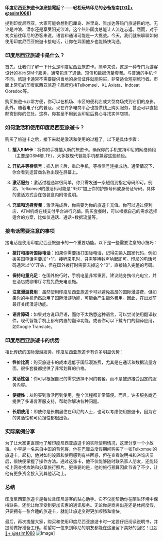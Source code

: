 **印度尼西亚旅遊卡怎麽接電話？——轻松玩转印尼的必备指南[[TG💪+ @esim1088](https://t.me/s/esim1088)]**

提到印度尼西亚，大家可能会想到巴厘岛、峇里岛、雅加达等热门旅游目的地。无论是冲浪、潜水还是享受阳光沙滩，这个热带国度总能让人流连忘返。然而，对于初次前往印尼的游客来说，语言和通讯可能是一大挑战。今天，我们就来聊聊如何使用印度尼西亚旅遊卡接电话，让你在异国他乡也能畅快沟通。

### 印度尼西亚旅遊卡是什么？

首先，让我们了解一下什么是印度尼西亚旅遊卡。简单来说，这是一种专门为游客设计的本地SIM卡服务，通常包含了通话、短信和数据流量套餐。与普通的手机卡不同，旅遊卡通常不需要提供当地的身份证件就能购买，非常适合短期旅行者。市面上常见的印度尼西亚旅遊卡品牌包括Telkomsel、XL Axiata、Indosat Ooredoo等。

购买旅遊卡非常方便，你可以在机场、市区的便利店或大型商场找到它们的身影。此外，随着电子化的普及，现在许多电商平台也提供线上购买服务，甚至可以直接邮寄到你的住处。这样，你甚至不用到达印尼后费心寻找实体店铺。

### 如何激活和使用印度尼西亚旅遊卡？

购买了旅遊卡之后，接下来就是激活和使用的过程了。以下是具体步骤：

1. **插入SIM卡**：将你的手機插入新的旅遊卡。确保你的手机支持印尼的网络频段（主要是GSM和LTE）。大多数现代智能手机都兼容这些频段。

2. **开机并等待信号**：插入新卡后，重启手机，等待信号连接成功。通常情况下，你会看到运营商名称出现在屏幕上。

3. **激活服务**：激活过程通常很简单。你只需发送一条短信到指定号码即可。例如，Telkomsel的激活码可能是“REG”加上你的护照号码或身份证号码。具体的激活方式会在包装盒内附带说明。

4. **充值和选择套餐**：激活完成后，你需要为你的旅遊卡充值。你可以通过便利店、ATM机或在线支付平台进行充值。购买套餐时，可以根据自己的需求选择适合的方案，比如仅通话、通话+数据流量等。

### 接电话需要注意的事项

接电话是使用印度尼西亚旅遊卡的一个重要功能。以下是一些需要注意的小技巧：

- **拨打和接听国际电话**：如果你需要拨打国际电话，记得先输入国家代码，例如拨美国电话需要加“+1”。接听来电时，只需等待铃声响起即可。印尼的电话号码通常以“0”开头，但在国外拨打时需要去掉这个“0”，直接输入完整的号码。

- **保持电量充足**：在国外旅行时，手机电量非常重要。建议随身携带充电宝，并在酒店或咖啡厅寻找免费充电设施。

- **注意漫游费用**：虽然使用印度尼西亚旅遊卡可以避免高昂的国际漫游费，但如果你的手机仍然启用了国际漫游功能，可能会产生额外费用。因此，在出发前最好关闭漫游功能。

- **语言障碍**：如果对方说印尼语，而你不太熟悉这种语言，可以尝试使用翻译软件。现代智能手机上都有内置的翻译功能，或者你可以下载专门的翻译应用，如Google Translate。

### 印度尼西亚旅遊卡的优势

相比传统的国际漫游服务，印度尼西亚旅遊卡有许多明显优势：

- **性价比高**：购买旅遊卡的成本远低于国际漫游费，尤其是在通话和数据流量方面。很多套餐都提供了非常划算的价格。

- **灵活性强**：你可以根据自己的需求选择不同的套餐，而不是被迫接受固定的服务内容。

- **便捷性**：从购买到激活再到使用，整个流程都非常简便。而且，许多服务商还提供了多语言客服支持，帮助你解决各种问题。

- **长期使用**：即使你是长期居住在印尼的人士，也可以考虑使用旅遊卡，因为它的灵活性和可负担性都很出色。

### 实际案例分享

为了让大家更直观地了解印度尼西亚旅遊卡的实际使用情况，这里分享一个小故事。小李是一名来自中国的背包客，他在巴厘岛度假期间购买了一张Telkomsel的旅遊卡。起初，他对如何设置和使用感到有些困惑，但在查看说明书和咨询店员后，很快便掌握了操作方法。通过这张卡，他不仅能够随时联系家人朋友，还能轻松上网查找攻略和分享旅行照片。更重要的是，他的旅行预算因此节省了不少，让他有更多资金投入到其他活动上。

### 总结

印度尼西亚旅遊卡是每位赴印尼游客的贴心助手。它不仅能帮助你在陌生环境中保持联系，还能让你享受到更加实惠的通讯服务。无论你是商务出差还是休闲度假，只要拥有一张合适的旅遊卡，就能让旅途变得更加顺畅和愉快。

最后，再次提醒大家，购买和使用印度尼西亚旅遊卡时一定要仔细阅读说明书，并提前做好准备工作。希望每一位来到印尼的朋友都能在这里留下美好的回忆！[[TG💪+ @esim1088](https://t.me/s/esim1088) ![Image](https://i.postimg.cc/4NQfJmqS/Snipaste-2025-05-13-00-14-12.png)]